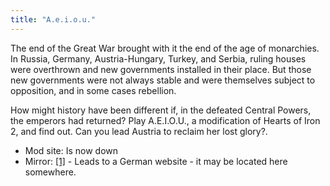 ```yaml
---
title: "A.e.i.o.u."
---
```


The end of the Great War brought with it the end of the age of
monarchies. In Russia, Germany, Austria-Hungary, Turkey, and Serbia,
ruling houses were overthrown and new governments installed in their
place. But those new governments were not always stable and were
themselves subject to opposition, and in some cases rebellion.

How might history have been different if, in the defeated Central
Powers, the emperors had returned? Play A.E.I.O.U., a modification of
Hearts of Iron 2, and find out. Can you lead Austria to reclaim her lost
glory?.

-   Mod site: Is now down
-   Mirror:
    [\[1\]](http://www.si-games.com/forums/local_links.php?catid=23) -
    Leads to a German website - it may be located here somewhere.
